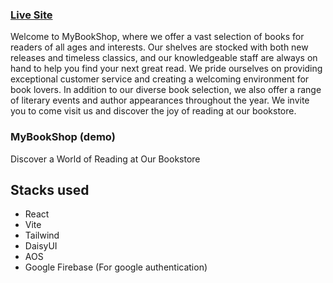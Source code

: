 ### [Live Site](https://my-book-shop-lovat.vercel.app/)

Welcome to MyBookShop, where we offer a vast selection of books for readers of all ages and interests. Our shelves are stocked with both new releases and timeless classics, and our knowledgeable staff are always on hand to help you find your next great read. We pride ourselves on providing exceptional customer service and creating a welcoming environment for book lovers. In addition to our diverse book selection, we also offer a range of literary events and author appearances throughout the year. We invite you to come visit us and discover the joy of reading at our bookstore.

### MyBookShop (demo)

Discover a World of Reading at Our Bookstore

## Stacks used

- React
- Vite
- Tailwind
- DaisyUI
- AOS
- Google Firebase (For google authentication)
